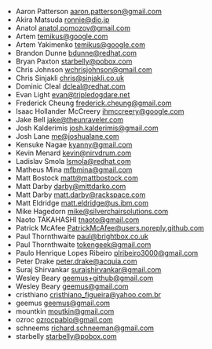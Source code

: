 * Aaron Patterson <aaron.patterson@gmail.com>
* Akira Matsuda <ronnie@dio.jp>
* Anatol <anatol.pomozov@gmail.com>
* Artem <temikus@google.com>
* Artem Yakimenko <temikus@google.com>
* Brandon Dunne <bdunne@redhat.com>
* Bryan Paxton <starbelly@pobox.com>
* Chris Johnson <wchrisjohnson@gmail.com>
* Chris Sinjakli <chris@sinjakli.co.uk>
* Dominic Cleal <dcleal@redhat.com>
* Evan Light <evan@tripledogdare.net>
* Frederick Cheung <frederick.cheung@gmail.com>
* Isaac Hollander McCreery <ihmccreery@google.com>
* Jake Bell <jake@theunraveler.com>
* Josh Kalderimis <josh.kalderimis@gmail.com>
* Josh Lane <me@joshualane.com>
* Kensuke Nagae <kyanny@gmail.com>
* Kevin Menard <kevin@nirvdrum.com>
* Ladislav Smola <lsmola@redhat.com>
* Matheus Mina <mfbmina@gmail.com>
* Matt Bostock <matt@mattbostock.com>
* Matt Darby <darby@mittdarko.com>
* Matt Darby <matt.darby@rackspace.com>
* Matt Eldridge <matt.eldridge@us.ibm.com>
* Mike Hagedorn <mike@silverchairsolutions.com>
* Naoto TAKAHASHI <tnaoto@gmail.com>
* Patrick McAfee <PatrickMcAfee@users.noreply.github.com>
* Paul Thornthwaite <paul@brightbox.co.uk>
* Paul Thornthwaite <tokengeek@gmail.com>
* Paulo Henrique Lopes Ribeiro <plribeiro3000@gmail.com>
* Peter Drake <peter.drake@acquia.com>
* Suraj Shirvankar <surajshirvankar@gmail.com>
* Wesley Beary <geemus+github@gmail.com>
* Wesley Beary <geemus@gmail.com>
* cristhiano <cristhiano_figueira@yahoo.com.br>
* geemus <geemus@gmail.com>
* mountkin <moutkin@gmail.com>
* ozroc <ozrocpablo@gmail.com>
* schneems <richard.schneeman@gmail.com>
* starbelly <starbelly@pobox.com>
